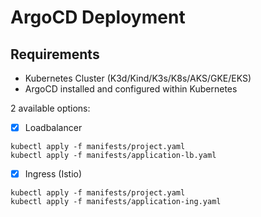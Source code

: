 # ArgoCD Deployment

## Requirements

* Kubernetes Cluster (K3d/Kind/K3s/K8s/AKS/GKE/EKS)
* ArgoCD installed and configured within Kubernetes

2 available options:

- [X] Loadbalancer
```
kubectl apply -f manifests/project.yaml
kubectl apply -f manifests/application-lb.yaml
```

- [X] Ingress (Istio)
```
kubectl apply -f manifests/project.yaml
kubectl apply -f manifests/application-ing.yaml
```